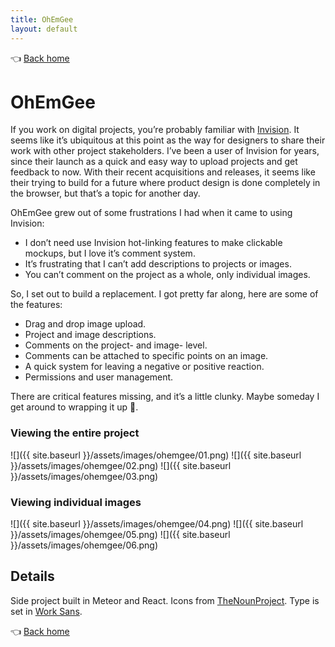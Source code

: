 ```yaml
---
title: OhEmGee
layout: default
---
```


👈 [Back home](/)

# OhEmGee

If you work on digital projects, you’re probably familiar with [Invision](https://www.invisionapp.com/). It seems like it’s ubiquitous at this point as the way for designers to share their work with other project stakeholders. I’ve been a user of Invision for years, since their launch as a quick and easy way to upload projects and get feedback to now. With their recent acquisitions and releases, it seems like their trying to build for a future where product design is done completely in the browser, but that’s a topic for another day.

OhEmGee grew out of some frustrations I had when it came to using Invision:

* I don’t need use Invision hot-linking features to make clickable mockups, but I love it’s comment system.
* It’s frustrating that I can’t add descriptions to projects or images.
* You can’t comment on the project as a whole, only individual images.

So, I set out to build a replacement. I got pretty far along, here are some of the features:

* Drag and drop image upload.
* Project and image descriptions.
* Comments on the project- and image- level.
* Comments can be attached to specific points on an image.
* A quick system for leaving a negative or positive reaction.
* Permissions and user management.

There are critical features missing, and it’s a little clunky. Maybe someday I get around to wrapping it up 💁.

### Viewing the entire project

![]({{ site.baseurl }}/assets/images/ohemgee/01.png)
![]({{ site.baseurl }}/assets/images/ohemgee/02.png)
![]({{ site.baseurl }}/assets/images/ohemgee/03.png)

### Viewing individual images

![]({{ site.baseurl }}/assets/images/ohemgee/04.png)
![]({{ site.baseurl }}/assets/images/ohemgee/05.png)
![]({{ site.baseurl }}/assets/images/ohemgee/06.png)

## Details
Side project built in Meteor and React. Icons from [TheNounProject](https://thenounproject.com/). Type is set in [Work Sans](https://github.com/weiweihuanghuang/Work-Sans).

👈 [Back home](/)
